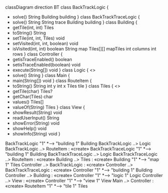 classDiagram
direction BT
class BackTrackLogic {
  + solve() String
   Building building
}
class BackTrackTraceLogic {
  + solve() String
   String trace
   Building building
}
class Building {
  + getTile(int, int) Tiles
  + toString() String
  + setTile(int, int, Tiles) void
  + setVisited(int, int, boolean) void
  + isVisited(int, int) boolean
   String map
   Tiles[][] mapTiles
   int columns
   int rows
}
class Controller {
  + getisTraceEnabled() boolean
  + setisTraceEnabled(boolean) void
  + execute(String[]) void
}
class Logic {
<<Interface>>
  + solve() String
}
class Main {
  + main(String[]) void
}
class RouteItem {
  + toString() String
   int y
   int x
   Tiles tile
}
class Tiles {
<<enumeration>>
  + getTile(char) Tiles?
  + getChar(Tiles) char
  + values() Tiles[]
  + valueOf(String) Tiles
}
class View {
  + showResult(String) void
  + readUserInput() String
  + showError(String) void
  + showHelp() void
  + showInfo(String) void
}

BackTrackLogic "1" *--> "building 1" Building 
BackTrackLogic  ..>  Logic 
BackTrackLogic  ..>  RouteItem : «create»
BackTrackTraceLogic "1" *--> "building 1" Building 
BackTrackTraceLogic  ..>  Logic 
BackTrackTraceLogic  ..>  RouteItem : «create»
Building  ..>  Tiles : «create»
Building "1" *--> "map 1" Tiles 
Controller  ..>  BackTrackLogic : «create»
Controller  ..>  BackTrackTraceLogic : «create»
Controller "1" *--> "building 1" Building 
Controller  ..>  Building : «create»
Controller "1" *--> "logic 1" Logic 
Controller  ..>  View : «create»
Controller "1" *--> "view 1" View 
Main  ..>  Controller : «create»
RouteItem "1" *--> "tile 1" Tiles 
